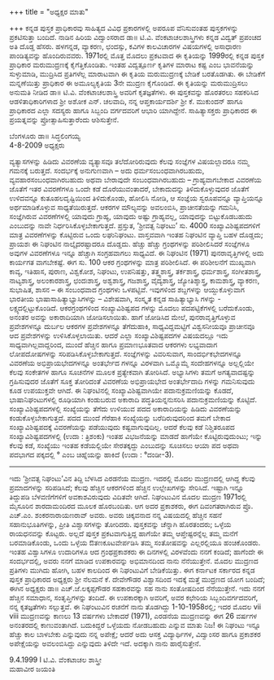 +++
title = "ಅಧ್ಯಕ್ಷರ ಮಾತು"

+++
ಕನ್ನಡ ಪುಸ್ತಕ ಪ್ರಾಧಿಕಾರವು ಸಾಹಿತ್ಯದ ವಿವಿಧ ಪ್ರಕಾರಗಳಲ್ಲಿ ಅಪರೂಪ
ವೆನಿಸುವಂತಹ ಪುಸ್ತಕಗಳನ್ನು ಪ್ರಕಟಿಸುತ್ತಾ ಬಂದಿದೆ. ನಾಡಿನ ಹಿರಿಯ ವಿದ್ವಾಂಸರಾದ
ಡಾ॥ ಟಿ.ವಿ. ವೆಂಕಟಾಚಲಶಾಸ್ತ್ರಿಗಳು ಕನ್ನಡ ವಿದ್ವತ್ ಪ್ರಪಂಚದ ಅತಿ ದೊಡ್ಡ
ಹೆಸರು. ಹಳಗನ್ನಡ, ವ್ಯಾಕರಣ, ಛಂದಸ್ಸು, ಕವಿಗಳ ಕಾಲವಿಚಾರಗಳ ವಿಷಯಗಳಲ್ಲಿ
ಅಸಾಧಾರಣ ಪಾಂಡಿತ್ಯವನ್ನು ಹೊಂದಿರುವವರು. 1971ರಲ್ಲಿ ಮೊತ್ತ ಮೊದಲು
ಪ್ರಕಟವಾದ ಈ ಕೃತಿಯನ್ನು 1999ರಲ್ಲಿ ಕನ್ನಡ ಪುಸ್ತಕ ಪ್ರಾಧಿಕಾರ ಮರುಮುದ್ರಣಕ್ಕೆ
ಕೈಗೆತ್ತಿಕೊಂಡಿತು. ಇಂತಹ ವಿದ್ವತ್ಪೂರ್ಣ ಕೃತಿಗಳ ಮಾರಾಟ ಕಷ್ಟ ಎಂಬ
ಭಾವನೆಯನ್ನು ಸುಳ್ಳುಮಾಡಿ, ಮುದ್ರಿಸಿದ ಪ್ರತಿಗಳೆಲ್ಲ ಮಾರಾಟವಾಗಿ ಈ ಕೃತಿಯ
ಮರುಮುದ್ರಣಕ್ಕೆ ಬೇಡಿಕೆ ಬರತೊಡಗಿತು. ಈ ಬೇಡಿಕೆಗೆ ಮನ್ನಣೆಯಿತ್ತು ಪ್ರಾಧಿಕಾರ
ಈ ಅಮೂಲ್ಯಕೃತಿಯ 3ನೇ ಮುದ್ರಣ ಕೈಗೊಂಡಿದೆ. ಈ ಕೃತಿಯನ್ನು ಮರುಮುದ್ರಿಸಲು
ಅನುಮತಿ ನೀಡಿದ ಡಾ॥ ಟಿ.ವಿ. ವೆಂಕಟಾಚಲಶಾಸ್ತ್ರಿ ಅವರಿಗೆ ಕೃತಜ್ಞತೆಗಳು.
ಈ ಪುಸ್ತಕವನ್ನು ಹೊರತರಲು ಸಹಕರಿಸಿದ ಆಡಳಿತಾಧಿಕಾರಿಗಳಾದ
ಶ್ರೀ ಅಶೋಕ ಎನ್. ಚಲವಾದಿ, ನನ್ನ ಆಪ್ತಕಾರ್ಯದರ್ಶಿ ಶ್ರೀ ಕೆ. ಮುಕುಂದನ್
ಹಾಗೂ ಪ್ರಾಧಿಕಾರದ ಎಲ್ಲಾ ಸದಸ್ಯರು ಹಾಗೂ ಸಿಬ್ಬಂದಿ ವರ್ಗದವರಿಗೆ ಆಭಾರಿ
ಯಾಗಿದ್ದೇನೆ. ಸಾಹಿತ್ಯಾಸಕ್ತರು ಪ್ರಾಧಿಕಾರದ ಈ ಪ್ರಯತ್ನವನ್ನು ಪ್ರೋತ್ಸಾಹಿಸುತ್ತಾರೆಂದು
ಆಶಿಸುತ್ತೇನೆ.

ಬೆಂಗಳೂರು ಡಾ॥ ಸಿದ್ಧಲಿಂಗಯ್ಯ  
4-8-2009 ಅಧ್ಯಕ್ಷರು


ವ್ಯತ್ಯಾಸಗಳನ್ನು ಹಿಡಿದು ವಿವರಣೆಯ ವ್ಯತ್ಯಾಸವೂ ತಲೆದೋರಿರುವುದು ಕೆಲವು ಸಂಜ್ಞೆಗಳ
ವಿಷಯಲ್ಲಾದರೂ ನಮ್ಮ ಗಮನಕ್ಕೆ ಬರುತ್ತದೆ. ಸಂದರ್ಭಕ್ಕೆ ಅನುಗುಣವಾಗಿ – ಅದು
ಧರ್ಮಸಂಬಂಧವಾಗಿರಬಹುದು, ವ್ಯವಹಾರಸಂಬಂಧವಾಗಿರಬಹುದು ಅಥವಾ ಬೇರಾವುದೇ
ಸಂಬಂಧವಾಗಿರಬಹುದು – ಗ್ರಾಹ್ಯವಾಗಬೇಕಾದ ವಿವರಣೆಯ ಜೊತೆಗೆ ಇತರ ವಿವರಣೆಗಳೂ
ಒಂದೇ ಕಡೆ ದೊರೆಯುವಂತಾದರೆ, ಬೇಕಾದುದನ್ನು ತಿಳಿದುಕೊಳ್ಳುವುದರ ಜೊತೆಗೆ
ಉಳಿದವನ್ನೂ ಕುತೂಹಲದೃಷ್ಟಿಯಿಂದ ತಿಳಿದುಕೊಂಡು, ಹೋಲಿಸಿ ನೋಡಿ, ಆ ಸಂಜ್ಞೆಯ
ಸ್ವರೂಪವನ್ನೂ ವ್ಯಾಪ್ತಿಯನ್ನೂ ಅರ್ಥಮಾಡಿಕೊಳ್ಳುವ ಸಾಧ್ಯತೆಯಿರುತ್ತದೆ. ಆಕರಗಳ ಮೌಲ್ಯವನ್ನು
ಅವಲಂಬಿಸಿ, ಪ್ರಾಚೀನತೆಯನ್ನು ಗಮನಿಸಿ, ಸಂಜ್ಞೆಗಿರುವ ವಿವರಣೆಗಳಲ್ಲಿ ಯಾವುದು ಗ್ರಾಹ್ಯ,
ಯಾವುದು ಅಷ್ಟು ಗ್ರಾಹ್ಯವಲ್ಲ, ಯಾವುದನ್ನು ಬಿಟ್ಟುಕೊಡಬಹುದು ಎಂಬುದನ್ನು ನಾವೇ
ನಿರ್ಧರಿಸಿಕೊಳ್ಳಬೇಕಾಗುತ್ತದೆ.
ಪ್ರಸ್ತುತ, ‘ಶ್ರೀವತ್ಸ ನಿಘಂಟು’ ಸು. 4000 ಸಂಖ್ಯಾವಿಶಿಷ್ಟಪದಗಳಿಗೆ ಮಾತ್ರ ವಿವರಣೆಗಳನ್ನು
ಕೊಟ್ಟಿರುವ ಒಂದು ಲಘುನಿಘಂಟು. ವಾಸ್ತವವಾಗಿ ಇಂತಹ ನಿಘಂಟಿನ ವ್ಯಾಪ್ತಿ ಬಹಳ
ದೊಡ್ಡದು; ಪ್ರಾಯಶಃ ಈ ನಿಘಂಟಿನ ನಾಲ್ಕೈದರಷ್ಟಾದರೂ ದೊಡ್ಡದು. ಹೆಚ್ಚು ಹೆಚ್ಚು
ಗ್ರಂಥಗಳನ್ನು ಪರಿಶೀಲಿಸಿದರೆ ಸಂಜ್ಞೆಗಳೂ ಅವುಗಳ ವಿವರಣೆಗಳೂ ಇನ್ನೂ ಹೆಚ್ಚಾಗಿ
ಸಂಗ್ರಹವಾಗಲು ಸಾಧ್ಯವಿದೆ. ಈ ನಿಘಂಟಿನ (1971) ಪುನರಾವೃತ್ತಿಗಳಲ್ಲಿ ಅದು ಕಾರ್ಯಗತ
ವಾಗಬೇಕಷ್ಟೆ. ಈಗ ಸು. 100 ಆಕರ ಗ್ರಂಥಗಳನ್ನು ಮಾತ್ರ ಪರಿಶೀಲಿಸಿದೆ. ಈ ಪರಿಶೀಲನೆಗೆ
ಮುಖ್ಯವಾಗಿ ಕಾವ್ಯ, ಇತಿಹಾಸ, ಪುರಾಣ, ವಿಶ್ವಕೋಶ, ನಿಘಂಟು, ಉಪನಿಷತ್ತು, ತತ್ತ್ವಶಾಸ್ತ್ರ,
ತರ್ಕಶಾಸ್ತ್ರ, ಧರ್ಮಶಾಸ್ತ್ರ, ಸಂಗೀತಶಾಸ್ತ್ರ, ನಾಟ್ಯಶಾಸ್ತ್ರ, ಅಲಂಕಾರಶಾಸ್ತ್ರ, ಛಂದಃಶಾಸ್ತ್ರ, ಅಶ್ವಶಾಸ್ತ್ರ,
ಗಜಶಾಸ್ತ್ರ, ವೈದ್ಯಶಾಸ್ತ್ರ, ಜ್ಯೋತಿಶ್ಶಾಸ್ತ್ರ, ಕಾಮಶಾಸ್ತ್ರ, ವ್ಯಾಕರಣ, ಸುಭಾಷಿತ, ಶಾಸನ – ಈ
ಸಂಬಂಧವಾದ ಗ್ರಂಥಗಳು ಒಳಪಟ್ಟಿವೆ. ಇವುಗಳಿಂದ ಶಬ್ದಗಳನ್ನು ಆಯ್ದುಕೊಳ್ಳುವಾಗ
ಭಾರತೀಯ ಭಾಷಾಸಾಹಿತ್ಯಾಭ್ಯಾಸಿಗಳನ್ನು – ವಿಶೇಷವಾಗಿ, ಸಂಸ್ಕೃತ ಕನ್ನಡ ಸಾಹಿತ್ಯಾಭ್ಯಾಸಿ
ಗಳನ್ನು - ಲಕ್ಷ್ಯದಲ್ಲಿಟ್ಟುಕೊಂಡಿದೆ. ಆಕರಗ್ರಂಥಗಳಿಂದ ಸಂಖ್ಯಾವಿಶಿಷ್ಟಪದ ಗಳನ್ನು ಮೊದಲು
ಪದಪಟ್ಟಿಕೆಗಳಲ್ಲಿ ಬರೆದುಕೊಂಡು, ಅನಂತರ ಅವನ್ನು ಅಕಾರಾದಿಯಾಗಿ ಜೋಡಿಸಲಾಯಿತು.
ಹಾಗೆ ಜೋಡಿಸಿದ ಮೇಲೆ, ಪುನರಾವೃತ್ತಿಗೊಳ್ಳುವ ಪ್ರವೇಶಗಳನ್ನೂ ದುರ್ಬಲ ಆಕರಗಳ
ಪ್ರವೇಶಗಳನ್ನೂ ತೆಗೆದುಹಾಕಿ, ಸಾಧ್ಯವಿದ್ದಮಟ್ಟಿಗೆ ವಿಶ್ವಸನೀಯವೂ ಪ್ರಾಚೀನವೂ ಆದ
ಪ್ರವೇಶಗಳನ್ನು ಉಳಿಸಿಕೊಳ್ಳಲಾಯಿತು. ಆದರೆ ಎಲ್ಲಾ ಸಂಖ್ಯಾವಿಶಿಷ್ಟಪದಗಳ ವಿಷಯದಲ್ಲೂ
ಇದು ಸಾಧ್ಯವಾಗಿಲ್ಲವಾದ್ದರಿಂದ, ಮುಂದೆ ಹೆಚ್ಚಿನ ಹಾಗೂ ಪ್ರಮಾಣಭೂತವಾದ ಆಕರಗಳು
ಲಭ್ಯವಾದಾಗ ಲೋಪದೋಷಗಳನ್ನು ಸರಿಪಡಿಸಿಕೊಳ್ಳಬೇಕಾಗುತ್ತದೆ. ಸಂಜ್ಞೆಗಳನ್ನು
ವಿವರಿಸುವಾಗ, ಸಾಂದರ್ಭಿಕಭೇದಗಳನ್ನೂ ವಿವರಣೆಯ ಅಭಿಪ್ರಾಯಭೇದಗಳನ್ನೂ ಅಂತರ್ಭೇದ
ಗಳನ್ನೂ ವಿರಳವಾಗಿ ಒಮ್ಮೊಮ್ಮೆ ಸಂದೇಹಗಳನ್ನೂ ಅಲ್ಲಲ್ಲಿಯೇ ಕೆಲವು ಸಂಕೇತಗಳ ಹಾಗೂ
ಸೂಚನೆಗಳ ಮೂಲಕ ಪ್ರತ್ಯೇಕವಾಗಿ ತೋರಿಸಿದೆ. ಅಭ್ಯಾಸಿಗಳು ತಮಗೆ ಅಗತ್ಯವಾದಷ್ಟನ್ನು
ಗ್ರಹಿಸುವುದರ ಜೊತೆಗೆ ಸೂಕ್ತ ತೋರಿದಂತೆ ವಿವರಣೆಯ ಅಭಿಪ್ರಾಯಭೇದ ಅಂತರ್ಭೇದಾದಿ
ಗಳನ್ನು ಗಮನಿಸುವುದು ಕೂಡ ಉಪಯುಕ್ತವೇ ಆಗಿದೆ.
ಈ ನಿಘಂಟಿನಲ್ಲಿ ಸಂಖ್ಯಾವಿಶಿಷ್ಟವಾಗಿಯೇ ಪದಾನುಕ್ರಮಣಿಯನ್ನು ಕೊಡದೆ,
ಭಾಷಾನಿಘಂಟುಗಳಲ್ಲಿ ರೂಢಿಯಾಗಿ ಕಂಡುಬರುವ ಅಕಾರಾದಿ ಪದ್ಧತಿಯನ್ನನುಸರಿಸಿ
ಪದಾನುಕ್ರಮಣಿಯನ್ನು ಕೊಟ್ಟಿದೆ. ಸಂಖ್ಯಾವಿಶಿಷ್ಟಪದಗಳಲ್ಲಿ ಸಂಖ್ಯೆಯನ್ನು ತೆಗೆದು ಉಳಿಯುವ
ಪದದ ಅಕಾರಾದಿಯನ್ನು ಹಿಡಿದು ವಿವರಣೆಯನ್ನು ಕಂಡುಕೊಳ್ಳಬೇಕಾಗುತ್ತದೆ. ಪದದ
ಮುಂದೆ ಗೆರೆಹಾಕಿ ಸಂಖ್ಯೆಯನ್ನು ಬರೆದಿರುವುದರಿಂದ ತಮಗೆ ಬೇಕಾದ ಸಂಖ್ಯಾವಿಶಿಷ್ಟಪದಕ್ಕೆ
ವಿವರಣೆಯನ್ನು ಪಡೆಯುವುದು ಕಷ್ಟವಾಗುವುದಿಲ್ಲ. ಆದರೆ ಕೆಲವು ಕಡೆ ನಿಶ್ಚಿತರೂಪದ
ಸಂಖ್ಯಾವಿಶಿಷ್ಟಪದಗಳಲ್ಲಿ (ಉದಾ : ತ್ರಿಶಂಕು) ಇಂತಹ ವಿಭಜನೆಯನ್ನು ಮಾಡದೆ ಹಾಗೆಯೇ
ಕೊಟ್ಟಿರುವುದುಂಟು; ಇನ್ನು ಕೆಲವು ಕಡೆ, ಸಂಖ್ಯೆಯು ಇಂತಹ ಕಡೆಯಲ್ಲಿಯೇ ಸೇರತಕ್ಕದ್ದು
ಎಂಬುದನ್ನು ಸೂಚಿಸಲು ಆಯಾ ಪದ ಅಥವಾ ಪದಭಾಗದ ಪಕ್ಕದಲ್ಲಿ ° ಎಂಬ ಚಿಹ್ನೆಯನ್ನು
ಹಾಕಿದೆ (ಉದಾ : °ದಂಡೀ-3).
* * *
ಇದು ‘ಶ್ರೀವತ್ಸ ನಿಘಂಟು’ವಿನ ತಿದ್ದಿ ಬೆಳಸಿದ ಎರಡನೆಯ ಮುದ್ರಣ. ಇದರಲ್ಲಿ ಮೊದಲ
ಮುದ್ರಣದಲ್ಲಿ ಆಗಿದ್ದ ಕೆಲವು ಪ್ರಮಾದಗಳನ್ನು ಸರಿಪಡಿಸಿದೆ; ಕೆಲವು ಹೆಚ್ಚಿನ ಆಕರಗಳಿಂದ
ಹೆಚ್ಚಿನ ಉಲ್ಲೇಖಗಳನ್ನು ಸೇರಿಸಿದೆ. ಇಷ್ಟಾಗಿ ಇನ್ನೂ ತಿದ್ದುಪಡಿ ಬೆಳವಣಿಗೆಗಳಿಗೆ
ಅವಕಾಶವಿರುವುದು ವಿದಿತವೇ ಆಗಿದೆ.
ನಿಘಂಟುವಿನ ಮೊದಲ ಮುದ್ರಣ 1971ರಲ್ಲಿ ಮೈಸೂರಿನ ಶಾರದಾಮಂದಿರದ
ಮೂಲಕ ಹೊರಬಂದಿತು. ಆಗ ಅದರ ಪ್ರಕಾಶಕರು, ಈಗ ದಿವಂಗತರಾಗಿರುವ ಪ್ರೊ.
ಎಚ್.ಎಂ. ಶಂಕರನಾರಾಯಣರಾವ್ ಅವರು. ಅವರು ಚಿಕ್ಕವನಾದ ನನ್ನ ವಿಷಯದಲ್ಲಿ
ಹೆಚ್ಚಿನ ಸಹನೆ ಸಹಾನುಭೂತಿಗಳನ್ನು, ಪ್ರೀತಿ ವಿಶ್ವಾಸಗಳನ್ನು ತೋರಿದರು. ಪುಸ್ತಕವನ್ನು
ಚೆನ್ನಾಗಿ ಹೊರತಂದರು; ಒಳ್ಳೆಯ ರಾಯಧನವನ್ನು ಕೊಟ್ಟರು. ಅಲ್ಲದೆ ಪುಸ್ತಕ ಪ್ರಕಟವಾಗುತ್ತಿದ್ದ
ಹಾಗೆಯೇ ತಮ್ಮ ಆಪ್ತೇಷ್ಟರನ್ನೆಲ್ಲ ತಮ್ಮ ಮನೆಗೆ ಬರಮಾಡಿಕೊಂಡು, ಒಂದು ಒಳ್ಳೆಯ
ಔತಣಕೂಟವೇರ್ಪಡಿಸಿ ತಮ್ಮ ಸಂತೋಷವನ್ನು ಎಲ್ಲರಲ್ಲಿಯೂ ಹಂಚಿಕೊಂಡರು. ಇಂತಹ
ವಿಶ್ವಾಸಿಗಳೂ ಉದಾರಿಗಳೂ ಆದ ಗ್ರಂಥಪ್ರಕಾಶಕರು ಈ ದಿನಗಳಲ್ಲಿ ವಿರಳವೆಂದು ನನಗೆ
ಕಂಡಿದೆ; ಹಾಗೆಂದೇ ಈ ಸಂದರ್ಭದಲ್ಲಿ, ಅವರು ನನಗೆ ಮಾಡಿದ ಉಪಕಾರವನ್ನು
ಅಭಿಮಾನದಿಂದ ನಾನು ನೆನೆಯುತ್ತೇನೆ.
ಮೊದಲ ಮುದ್ರಣದ ಪ್ರತಿಗಳು ಮುಗಿದು ಹೋಗಿ, ಬಹಳ ಕಾಲದಿಂದ ಈ ನಿಘಂಟುವಿಗೆ
ಬೇಡಿಕೆಯಿತ್ತು. ಈಗ ಕರ್ನಾಟಕ ಸರ್ಕಾರದ ಕನ್ನಡ ಪುಸ್ತಕ ಪ್ರಾಧಿಕಾರದ ಅಧ್ಯಕ್ಷರು
ಶ್ರೀ ನೆಲಮನೆ ಕೆ. ದೇವೇಗೌಡರ ವಿಶ್ವಾಸದಿಂದ ಇದಕ್ಕೆ ಮತ್ತೆ ಮುದ್ರಣದ ಯೋಗ ಬಂದಿದೆ;
ಈಗಿನ ಅಧ್ಯಕ್ಷರು ಡಾ॥ ಎಚ್.ಜೆ.ಲಕ್ಕಪ್ಪಗೌಡರ ಸಹಕಾರವನ್ನು ಸಹ ನಾನು ಸಂತೋಷದಿಂದ
ನೆನೆಯುತ್ತೇನೆ. ಇದು ನನಗೆ ಹೆಚ್ಚಿನ ಸಮಾಧಾನ, ಸಂತೃಪ್ತಿಗಳನ್ನು ತಂದಿದೆ. ಈ ಉಪಕಾರಕ್ಕಾಗಿ
ಅವರಿಗೆ, ಅವರ ಕಛೇರಿಯ ಸಿಬ್ಬಂದಿವರ್ಗದವರಿಗೆ, ನನ್ನ ಕೃತಜ್ಞತೆಗಳು ಸಲ್ಲುತ್ತವೆ.
ಈ ನಿಘಂಟುವಿನ ರಚನೆಗೆ ನಾನು ತೊಡಗಿದ್ದು 1-10-1958ರಲ್ಲಿ; ಇದರ ಮೊದಲ
vii viii
ಮುದ್ರಣವನ್ನು ಕಾಣಲು 13 ವರ್ಷಗಳು ಬೇಕಾದರೆ (1971), ಎರಡನೆಯ ಮುದ್ರಣವನ್ನು
ಈಗ 26 ವರ್ಷಗಳ ಅನಂತರದಲ್ಲಿ ಕಾಣುವಂತಾಗಿದೆ. ಬದುಕಿದ್ದರೆ ಒಳ್ಳೆಯದು ನೋಡಬಹುದು
ಎನ್ನುವ ಮಾತು ನಿಜ!
ಈ ನಿಘಂಟು ಇನ್ನೂ ಹೆಚ್ಚು ಕಾಲ ಬಾಳಬೇಕು ಎನ್ನುವುದು ನನ್ನ ಅಪೇಕ್ಷೆ; ಆದರೆ
ಅದು ಆಸಕ್ತ ವಿದ್ಯಾರ್ಥಿಗಳ, ವಿದ್ವಾಂಸರ ಹಾಗೂ ಪ್ರಕಾಶಕರ ಅಪೇಕ್ಷೆಯನ್ನು ಅವಲಂಬಿಸಿದ್ದು
ಎನ್ನುವುದು ತಿಳಿದೇ ಇದೆ. ಅದಕ್ಕಾಗಿ ನಾನು ಹಾರೈಸುತ್ತೇನೆ.

9.4.1999 l ಟಿ.ವಿ. ವೆಂಕಟಾಚಲ ಶಾಸ್ತ್ರೀ  
ಮಹಾವೀರ ಜಯಂತಿ
